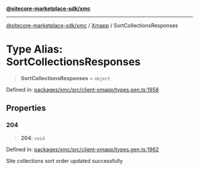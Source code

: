 [**@sitecore-marketplace-sdk/xmc**](../../../../README.md)

***

[@sitecore-marketplace-sdk/xmc](../../../../README.md) / [Xmapp](../README.md) / SortCollectionsResponses

# Type Alias: SortCollectionsResponses

> **SortCollectionsResponses** = `object`

Defined in: [packages/xmc/src/client-xmapp/types.gen.ts:1958](https://github.com/Sitecore/marketplace-sdk/blob/047115917e8843232ba2a4ba284b67585698b1c5/packages/xmc/src/client-xmapp/types.gen.ts#L1958)

## Properties

### 204

> **204**: `void`

Defined in: [packages/xmc/src/client-xmapp/types.gen.ts:1962](https://github.com/Sitecore/marketplace-sdk/blob/047115917e8843232ba2a4ba284b67585698b1c5/packages/xmc/src/client-xmapp/types.gen.ts#L1962)

Site collections sort order updated successfully
